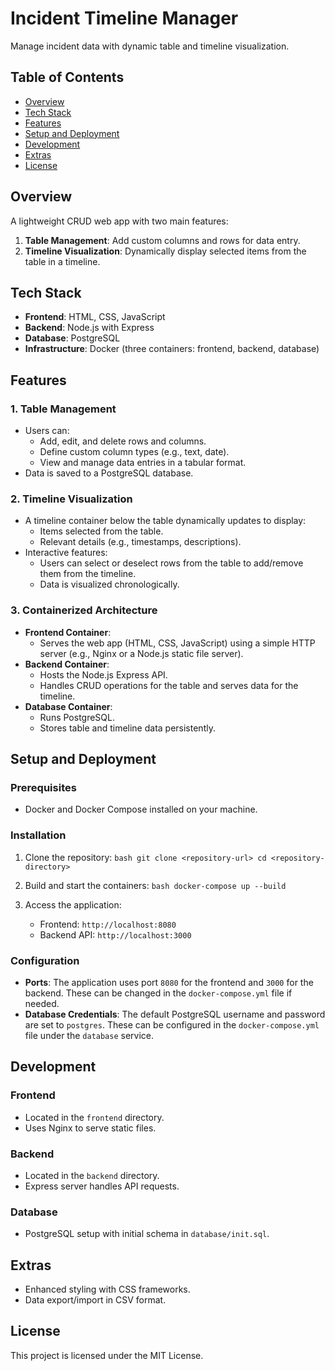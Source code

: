 # Incident Timeline Manager
Manage incident data with dynamic table and timeline visualization.

## Table of Contents
- [Overview](#overview)
- [Tech Stack](#tech-stack)
- [Features](#features)
- [Setup and Deployment](#setup-and-deployment)
- [Development](#development)
- [Extras](#extras)
- [License](#license)

## Overview
A lightweight CRUD web app with two main features:
1. **Table Management**: Add custom columns and rows for data entry.
2. **Timeline Visualization**: Dynamically display selected items from the table in a timeline.

## Tech Stack
- **Frontend**: HTML, CSS, JavaScript
- **Backend**: Node.js with Express
- **Database**: PostgreSQL
- **Infrastructure**: Docker (three containers: frontend, backend, database)

## Features

### 1. Table Management
- Users can:
  - Add, edit, and delete rows and columns.
  - Define custom column types (e.g., text, date).
  - View and manage data entries in a tabular format.
- Data is saved to a PostgreSQL database.

### 2. Timeline Visualization
- A timeline container below the table dynamically updates to display:
  - Items selected from the table.
  - Relevant details (e.g., timestamps, descriptions).
- Interactive features:
  - Users can select or deselect rows from the table to add/remove them from the timeline.
  - Data is visualized chronologically.

### 3. Containerized Architecture
- **Frontend Container**:
  - Serves the web app (HTML, CSS, JavaScript) using a simple HTTP server (e.g., Nginx or a Node.js static file server).
- **Backend Container**:
  - Hosts the Node.js Express API.
  - Handles CRUD operations for the table and serves data for the timeline.
- **Database Container**:
  - Runs PostgreSQL.
  - Stores table and timeline data persistently.

## Setup and Deployment

### Prerequisites
- Docker and Docker Compose installed on your machine.

### Installation
1. Clone the repository:   ```bash
   git clone <repository-url>
   cd <repository-directory>   ```

2. Build and start the containers:   ```bash
   docker-compose up --build   ```

3. Access the application:
   - Frontend: `http://localhost:8080`
   - Backend API: `http://localhost:3000`

### Configuration
- **Ports**: The application uses port `8080` for the frontend and `3000` for the backend. These can be changed in the `docker-compose.yml` file if needed.
- **Database Credentials**: The default PostgreSQL username and password are set to `postgres`. These can be configured in the `docker-compose.yml` file under the `database` service.

## Development

### Frontend
- Located in the `frontend` directory.
- Uses Nginx to serve static files.

### Backend
- Located in the `backend` directory.
- Express server handles API requests.

### Database
- PostgreSQL setup with initial schema in `database/init.sql`.

## Extras
- Enhanced styling with CSS frameworks.
- Data export/import in CSV format.

## License
This project is licensed under the MIT License. 